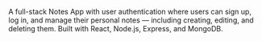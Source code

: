 A full-stack Notes App with user authentication where users can sign up, log in, and manage their personal notes — including creating, editing, and deleting them. Built with React, Node.js, Express, and MongoDB.
